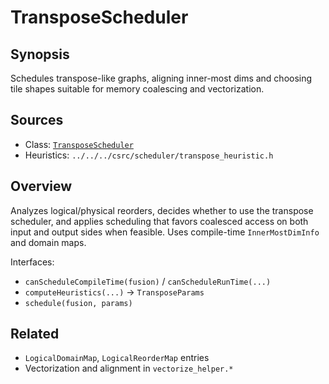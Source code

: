 # TransposeScheduler

## Synopsis
Schedules transpose-like graphs, aligning inner-most dims and choosing tile shapes suitable for memory coalescing and vectorization.

## Sources
- Class: [`TransposeScheduler`](../../../csrc/scheduler/transpose.h#L93)
- Heuristics: `../../../csrc/scheduler/transpose_heuristic.h`

## Overview
Analyzes logical/physical reorders, decides whether to use the transpose scheduler, and applies scheduling that favors coalesced access on both input and output sides when feasible. Uses compile-time `InnerMostDimInfo` and domain maps.

Interfaces:
- `canScheduleCompileTime(fusion)` / `canScheduleRunTime(...)`
- `computeHeuristics(...)` → `TransposeParams`
- `schedule(fusion, params)`

## Related
- `LogicalDomainMap`, `LogicalReorderMap` entries
- Vectorization and alignment in `vectorize_helper.*`
